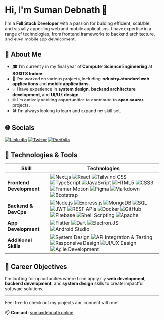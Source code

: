 # Hi, I'm Suman Debnath 👋

I'm a **Full Stack Developer** with a passion for building efficient, scalable, and visually appealing web and mobile applications. I have expertise in a range of technologies, from frontend frameworks to backend architecture, and even mobile app development.

## 🌟 About Me
- 🎓 I'm currently in my final year of **Computer Science Engineering** at **SGSITS Indore**.
- 💼 I've worked on various projects, including **industry-standard web applications** and **mobile applications**.
- 💡 I have experience in **system design**, **backend architecture development**, and **UI/UX design**.
- 🌐 I'm actively seeking opportunities to contribute to **open source** projects.
- 🛠️ I’m always looking to learn and expand my skill set.

## 🌐 Socials

[![LinkedIn](https://img.shields.io/badge/LinkedIn-blue?style=for-the-badge&logo=linkedin)](www.linkedin.com/in/suman-debnath6)
[![Twitter](https://img.shields.io/badge/Twitter-blue?style=for-the-badge&logo=twitter)](https://twitter.com/SUMExXx666)
[![Portfolio](https://img.shields.io/badge/Portfolio-Website-green?style=for-the-badge&logo=google-chrome)](https://www.sumandebnath.online)

## 🔧 Technologies & Tools

| **Skill**                           | **Technologies**                                                                                                                                                                                                                                                                                                                                                                  |
|----------------------------------------|------------------------------------------------------------------------------------------------------------------------------------------------------------------------------------------------------------------------------------------------------------------------------------------------------------------------------------------------------------------------------------|
| **Frontend Development**               | ![Next.js](https://img.shields.io/badge/Next.js-black?style=for-the-badge&logo=next.js&logoColor=white) ![React](https://img.shields.io/badge/React-61DAFB?style=for-the-badge&logo=react&logoColor=black) ![Tailwind CSS](https://img.shields.io/badge/Tailwind_CSS-38B2AC?style=for-the-badge&logo=tailwind-css&logoColor=white) ![TypeScript](https://img.shields.io/badge/TypeScript-007ACC?style=for-the-badge&logo=typescript&logoColor=white) ![JavaScript](https://img.shields.io/badge/JavaScript-F7DF1E?style=for-the-badge&logo=javascript&logoColor=black) ![HTML5](https://img.shields.io/badge/HTML5-E34F26?style=for-the-badge&logo=html5&logoColor=white) ![CSS3](https://img.shields.io/badge/CSS3-1572B6?style=for-the-badge&logo=css3&logoColor=white) ![Framer Motion](https://img.shields.io/badge/Framer_Motion-black?style=for-the-badge&logo=framer&logoColor=white) ![Figma](https://img.shields.io/badge/Figma-F24E1E?style=for-the-badge&logo=figma&logoColor=white) ![Markdown](https://img.shields.io/badge/Markdown-000000?style=for-the-badge&logo=markdown&logoColor=white) ![Bootstrap](https://img.shields.io/badge/Bootstrap-7952B3?style=for-the-badge&logo=bootstrap&logoColor=white) |
| **Backend & DevOps**                  | ![Node.js](https://img.shields.io/badge/Node.js-339933?style=for-the-badge&logo=node.js&logoColor=white) ![Express.js](https://img.shields.io/badge/Express.js-000000?style=for-the-badge&logo=express&logoColor=white) ![MongoDB](https://img.shields.io/badge/MongoDB-4EA94B?style=for-the-badge&logo=mongodb&logoColor=white) ![SQL](https://img.shields.io/badge/SQL-4479A1?style=for-the-badge&logo=postgresql&logoColor=white) ![JWT](https://img.shields.io/badge/JWT-000000?style=for-the-badge&logo=json-web-tokens&logoColor=white) ![REST APIs](https://img.shields.io/badge/REST_APIs-FF6F00?style=for-the-badge&logo=api&logoColor=white) ![Docker](https://img.shields.io/badge/Docker-2496ED?style=for-the-badge&logo=docker&logoColor=white) ![GitHub](https://img.shields.io/badge/GitHub-181717?style=for-the-badge&logo=github&logoColor=white) ![Firebase](https://img.shields.io/badge/Firebase-FFCA28?style=for-the-badge&logo=firebase&logoColor=white) ![Shell Scripting](https://img.shields.io/badge/Shell_Scripting-121011?style=for-the-badge&logo=gnu-bash&logoColor=white) ![Apache](https://img.shields.io/badge/Apache-D22128?style=for-the-badge&logo=apache&logoColor=white) |
| **App Development**   | ![Flutter](https://img.shields.io/badge/Flutter-blue?style=for-the-badge&logo=flutter&logoColor=white) ![Dart](https://img.shields.io/badge/Dart-0175C2?style=for-the-badge&logo=dart&logoColor=white) ![Electron.JS](https://img.shields.io/badge/Electron.JS-47848F?style=for-the-badge&logo=electron&logoColor=white) ![Android Studio](https://img.shields.io/badge/Android%20Studio-4FAF53?style=for-the-badge&logo=android&logoColor=white) |
| **Additional Skills**                  | ![System Design](https://img.shields.io/badge/System%20Design-blue?style=for-the-badge) ![API Integration & Testing](https://img.shields.io/badge/API%20Integration-green?style=for-the-badge) ![Responsive Design](https://img.shields.io/badge/Responsive%20Design-ff69b4?style=for-the-badge) ![UI/UX Design](https://img.shields.io/badge/UI%2FUX%20Design-yellow?style=for-the-badge) ![Agile Development](https://img.shields.io/badge/Agile_Development-2496ED?style=for-the-badge&logo=agile&logoColor=white) |

## 💼 Career Objectives
I'm looking for opportunities where I can apply my **web development**, **backend development**, and **system design** skills to create impactful software solutions.

---

Feel free to check out my projects and connect with me!

📫 **Contact**: [sumandebnath.online](https://www.sumandebnath.online)


